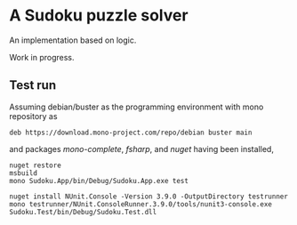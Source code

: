 # A Sudoku puzzle solver

An implementation based on logic.

Work in progress.

## Test run

Assuming debian/buster as the programming environment with mono repository as

    deb https://download.mono-project.com/repo/debian buster main

and packages *mono-complete*, *fsharp*, and *nuget* having been installed,

    nuget restore
    msbuild
    mono Sudoku.App/bin/Debug/Sudoku.App.exe test

    nuget install NUnit.Console -Version 3.9.0 -OutputDirectory testrunner
    mono testrunner/NUnit.ConsoleRunner.3.9.0/tools/nunit3-console.exe Sudoku.Test/bin/Debug/Sudoku.Test.dll
